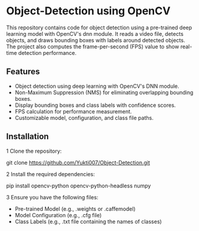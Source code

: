 # Object-Detection using OpenCV
This repository contains code for object detection using a pre-trained deep learning model with OpenCV's dnn module. It reads a video file, detects objects, and draws bounding boxes with labels around detected objects. The project also computes the frame-per-second (FPS) value to show real-time detection performance.

## Features 
- Object detection using deep learning with OpenCV's DNN module.
- Non-Maximum Suppression (NMS) for eliminating overlapping bounding boxes.
- Display bounding boxes and class labels with confidence scores.
- FPS calculation for performance measurement.
- Customizable model, configuration, and class file paths.
## Installation
1 Clone the repository:

  git clone https://github.com/Yukti007/Object-Detection.git
  
2 Install the required dependencies:

  pip install opencv-python opencv-python-headless numpy
  
3 Ensure you have the following files:


- Pre-trained Model (e.g., .weights or .caffemodel)
- Model Configuration (e.g., .cfg file)
- Class Labels (e.g., .txt file containing the names of classes)
